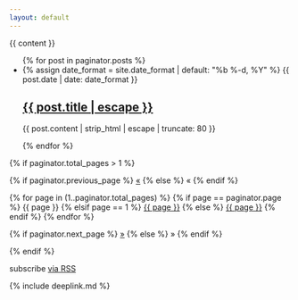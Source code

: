 ```yaml
---
layout: default
---
```

<section class="blog">
    {{ content }}
    <ul class="list">
    {% for post in paginator.posts %}
        <li>
            <time class="time">
                {% assign date_format = site.date_format | default: "%b %-d, %Y" %}
                {{ post.date | date: date_format }}
            </time>
            <h2>
                <a class="link" href="{{ post.url | relative_url }}" role="link">{{ post.title | escape }}</a>
            </h2>
            <p class="meta">
                {{ post.content | strip_html | escape | truncate: 80 }}
            </p>
        </li>
    {% endfor %}
    </ul>

{% if paginator.total_pages > 1 %}
<div class="pagination">
  {% if paginator.previous_page %}
    <a href="{{ paginator.previous_page_path | prepend: site.baseurl | replace: '//', '/' }}">&laquo;</a>
  {% else %}
    <span>&laquo;</span>
  {% endif %}

  {% for page in (1..paginator.total_pages) %}
    {% if page == paginator.page %}
      <span>{{ page }}</span>
    {% elsif page == 1 %}
      <a href="/blog/">{{ page }}</a>
    {% else %}
      <a href="{{ site.paginate_path | prepend: site.baseurl | replace: '//', '/' | replace: ':num', page }}">{{ page }}</a>
    {% endif %}
  {% endfor %}

  {% if paginator.next_page %}
    <a href="{{ paginator.next_page_path | prepend: site.baseurl | replace: '//', '/' }}">&raquo;</a>
  {% else %}
    <span>&raquo;</span>
  {% endif %}
</div>
{% endif %}
<br />
<p class="rss-subscribe">subscribe <a href="{{ '/feed.xml' | relative_url }}" role="link">via RSS</a></p>
</section>
{% include deeplink.md %}
